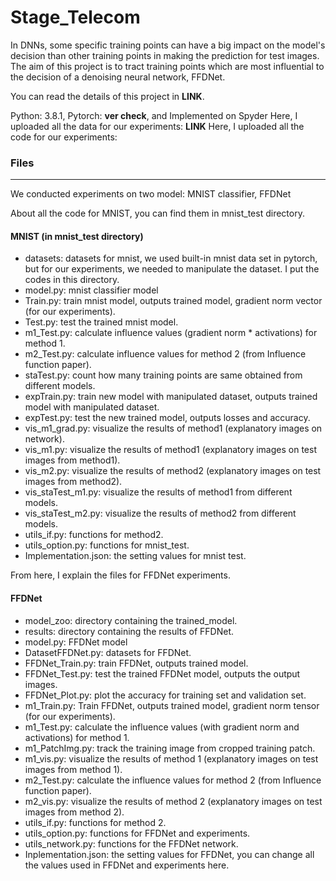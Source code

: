 # Stage_Telecom

 
In DNNs, some specific training points can have a big impact on the model's decision than other training points in making the prediction for test images.
The aim of this project is to tract training points which are most influential to the decision of a denoising neural network, FFDNet.

You can read the details of this project in **LINK**.


Python: 3.8.1, Pytorch: **ver check**, and Implemented on Spyder
Here, I uploaded all the data for our experiments: **LINK**
Here, I uploaded all the code for our experiments:



### Files
-------------------------------------------------------

We conducted experiments on two model: MNIST classifier, FFDNet



About all the code for MNIST, you can find them in mnist_test directory.

#### MNIST (in mnist_test directory)
- datasets: datasets for mnist, we used built-in mnist data set in pytorch, but for our experiments, we needed to manipulate the dataset. I put the codes in this directory.
- model.py: mnist classifier model
- Train.py: train mnist model, outputs trained model, gradient norm vector (for our experiments).
- Test.py: test the trained mnist model.
- m1_Test.py: calculate influence values (gradient norm * activations) for method 1.
- m2_Test.py: calculate influence values for method 2 (from Influence function paper).
- staTest.py: count how many training points are same obtained from different models.
- expTrain.py: train new model with manipulated dataset, outputs trained model with manipulated dataset.
- expTest.py: test the new trained model, outputs losses and accuracy.
- vis_m1_grad.py: visualize the results of method1 (explanatory images on network).
- vis_m1.py: visualize the results of method1 (explanatory images on test images from method1).
- vis_m2.py: visualize the results of method2 (explanatory images on test images from method2).
- vis_staTest_m1.py: visualize the results of method1 from different models.
- vis_staTest_m2.py: visualize the results of method2 from different models.
- utils_if.py: functions for method2.
- utils_option.py: functions for mnist_test.
- Implementation.json: the setting values for mnist test.



From here, I explain the files for FFDNet experiments.

#### FFDNet
- model_zoo: directory containing the trained_model.
- results: directory containing the results of FFDNet.
- model.py: FFDNet model
- DatasetFFDNet.py: datasets for FFDNet.
- FFDNet_Train.py: train FFDNet, outputs trained model.
- FFDNet_Test.py: test the trained FFDNet model, outputs the output images.
- FFDNet_Plot.py: plot the accuracy for training set and validation set.
- m1_Train.py: Train FFDNet, outputs trained model, gradient norm tensor (for our experiments).
- m1_Test.py: calculate the influence values (with gradient norm and activations) for method 1.
- m1_PatchImg.py: track the training image from cropped training patch.
- m1_vis.py: visualize the results of method 1 (explanatory images on test images from method 1).
- m2_Test.py: calculate the influence values for method 2 (from Influence function paper).
- m2_vis.py: visualize the results of method 2 (explanatory images on test images from method 2).
- utils_if.py: functions for method 2.
- utils_option.py: functions for FFDNet and experiments.
- utils_network.py: functions for the FFDNet network.
- Inplementation.json: the setting values for FFDNet, you can change all the values used in FFDNet and experiments here.

 
 
